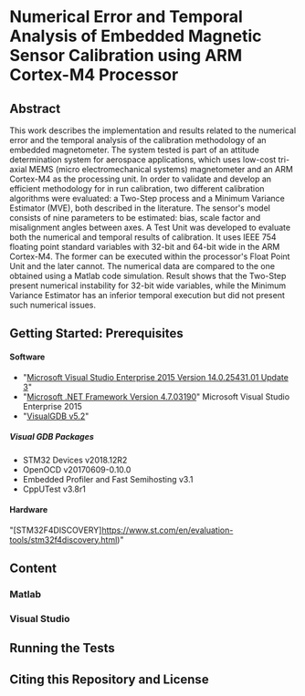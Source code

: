 # Numerical Error and Temporal Analysis of Embedded Magnetic Sensor Calibration using ARM Cortex-M4 Processor


## Abstract
This work describes the implementation and results related to the numerical error and the temporal analysis of the calibration methodology of an embedded magnetometer. The system tested is part of an attitude determination system for aerospace applications, which uses low-cost tri-axial MEMS (micro electromechanical systems) magnetometer and an ARM Cortex-M4 as the processing unit. In order to validate and develop an efficient methodology for in run calibration, two different calibration algorithms were evaluated: a Two-Step process and a Minimum Variance Estimator (MVE), both described in the literature. The sensor's model consists of nine parameters to be estimated: bias, scale factor and misalignment angles between axes. A Test Unit was developed to evaluate both the numerical and temporal results of calibration. It uses IEEE 754 floating point standard variables with 32-bit and 64-bit wide in the ARM Cortex-M4. The former can be executed within the processor's Float Point Unit and the later cannot. The numerical data are compared to the one obtained using a Matlab code simulation. Result shows that the Two-Step present numerical instability for 32-bit wide variables, while the Minimum Variance Estimator has an inferior temporal execution but did not present such numerical issues.

## Getting Started: Prerequisites

#### Software
* "[Microsoft Visual Studio Enterprise 2015 Version 14.0.25431.01 Update 3](https://docs.microsoft.com/en-us/visualstudio/releasenotes/vs2015-version-history)"
* "[Microsoft .NET Framework Version 4.7.03190](https://docs.microsoft.com/en-us/visualstudio/releasenotes/vs2015-version-history)"
Microsoft Visual Studio Enterprise 2015
* "[VisualGDB v5.2](https://visualgdb.com/history/)"

##### Visual GDB Packages
* STM32 Devices v2018.12R2
* OpenOCD v20170609-0.10.0
* Embedded Profiler and Fast Semihosting v3.1
* CppUTest v3.8r1

#### Hardware
"[STM32F4DISCOVERY]https://www.st.com/en/evaluation-tools/stm32f4discovery.html)"

## Content

### Matlab

### Visual Studio

## Running the Tests


## Citing this Repository and License
